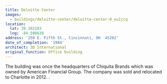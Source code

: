 ```yaml
---
title: Deloitte Center
images:
  - buildings/deloitte-center/deloitte-center-0_eu1jcq
location:
  lat: 39.102183
  lng: -84.508639
address: '250 E. Fifth St., Cincinnati, OH  45202'
date_of_completion: '1984'
architect: 3D International
original_function: Office building
---
```


The building was once the headquarters of Chiquita Brands which was owned by American Financial Group. The company was sold and relocated to Charlotte in 2012. .
